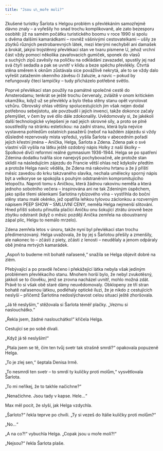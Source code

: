 ```yaml
---
title: "Jsou u\_moře moli?"
---
```


Zkušené turistky Šarlota s Helgou problém s převlékáním samozřejmě dávno znaly – a vyřešily ho snad trochu komplikovaně, ale zato bezesporu osobitě: již na samém počátku turistického boomu v roce 1990 si spolu s dvěma dalšími kamarádkami – rovněž vášnivými cestovatelkami – ušily ze zbytků různých pestrobarevných látek, mezi kterými nechyběl ani damašek a brokát, jakýsi trojstěnný převlékací stan ve tvaru písmene U, jehož vrchní část vždy pomocí několika zavařovacích gumiček, sponek do vlasů a suchých zipů zavěsily na poličku na odkládání zavazadel, spustily jej nad svá čtyři sedadla a pak se uvnitř v klidu a beze spěchu převlékly. Čtvrtá stěna směrem k oknům zůstávala sice povážlivě nekrytá, ale to se vždy dalo vyřešit zatažením okenního závěsu či žaluzie, a navíc – pokud by nefungovaly čtecí lampičky – tudy přicházelo potřebné světlo.

  

Poprvé převlékací stan použily na památné společné cestě do Amsterodamu; tenkrát se ještě trochu červenaly, zvláště v onom kritickém okamžiku, když už se převlékly a bylo třeba stěny stanu opět vyrolovat vzhůru. Obrovský ohlas většiny spolucestujících jim však nejen dodal potřebnou sebejistotu, ale povzbudil i jejich invenci, takže dokonce začaly přemýšlet, v čem by své dílo dále zdokonalily. Uvědomovaly si, že jakékoli další technologické vylepšení je nad jejich skrovné síly, a proto se plně soustředily na stránku estetickou: na zadní stranu, která byla nejvíce vystavena pohledům ostatních pasažérů (neboť na každém zájezdu si vždy důsledně rezervovaly místa vpředu), vyšila Šarlota v abecedním pořadí jejich křestní jména – Anička, Helga, Šarlota a Zdena. Zdena pak o své vlastní vůli vyšila na látku ještě ozdobný nápis Holky z naší školky – Spolkové dívčí reformní reálné gymnasium 1936-1944. Helga se po spatření Zdenina dodatku tvářila sice nanejvýš pochybovačně, ale protože stan sklidil na následujícím zájezdu do Francie větší ohlas než kdykoliv předtím a protože Helga navíc věděla, že Zdena má rakovinu hrtanu a že jí příští měsíc zavedou do krku takzvaného slavíka, nechala umělecky sporný nápis být a velkoryse se spokojila s pouhým odstraněním kompromitujícího letopočtu. Naproti tomu s Aničkou, která žádnou rakovinu neměla a která jednoho sobotního večera – inspirována ani ne tak Zdeniným úspěchem, jako spíše třemi sklenkami Šarlotina rybízového vína – vystřihla do boční stěny stanu malé okénko, jež opatřila lehkou tylovou záclonkou a rozverným nápisem PEEP SHOW – SMLUVNÍ CENY, neměla Helga nejmenší slitování. Hned příští sobotu přinutila plačící Aničku onu šokující ztrátu úrovně beze zbytku odstranit (když o měsíc později Anička zemřela na oboustranný zápal plic, Helgu to nemálo mrzelo).

Zdena zemřela letos v únoru, takže nyní byl převlékací stan trochu předimenzovaný. Helga uvažovala, že by jej s Šarlotou přešily a zmenšily, ale nakonec to – zčásti z piety, zčásti z lenosti – neudělaly a jenom odpáraly obě jména mrtvých kamarádek.

„Aspoň to budeme mít bohatě nařasené,“ snažila se Helga objevit dobré na zlém.

Přebývající a po pravdě řečeno i překážející látka nebyla však jediným problémem převlékacího stanu. Mnohem horší bylo, že nebyl zvukotěsný, jakkoli se to člověku, jenž se zrovna nacházel uvnitř, mohlo možná zdát. Právě to si však obě staré dámy neuvědomovaly. Obklopeny ze tří stran bohatě nařasenou látkou, podléhaly optické iluzi, že je nikdo z cestujících neslyší – přičemž Šarlotina nedoslýchavost celou situaci ještě zhoršovala.

„Já tě neslyším,“ stěžovala si Šarlota téměř plačky. „Vezmu si naslouchátko.“

„Řekla jsem, žádné naslouchátko!“ křičela Helga.

Cestující se po sobě dívali.

„Když já tě neslyším!“

„Ptala jsem se tě, čím ten tvůj svetr tak strašně smrdí?“ opakovala popuzeně Helga.

„To je zlej sen,“ šeptala Denisa Irmě.

„To nesmrdí ten svetr – to smrdí ty kuličky proti molům,“ vysvětlovala Šarlota.

„To mi neříkej, že to takhle načichne?“

„Nenačichne. Jsou tady v kapse. Hele…“

Max měl pocit, že slyší, jak Helga vzdychla.

„Šarloto?“ řekla teprve po chvíli. „Ty si vezeš do Itálie kuličky proti molům?“

„No…“

„A na co?!“ vybuchla Helga. „Copak jsou u moře moli?!“

„Nejsou?“ řekla Šarlota plaše.
